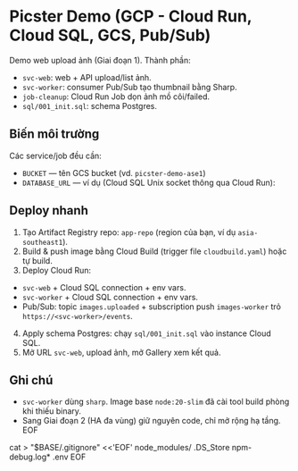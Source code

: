 # Picster Demo (GCP - Cloud Run, Cloud SQL, GCS, Pub/Sub)

Demo web upload ảnh (Giai đoạn 1). Thành phần:
- `svc-web`: web + API upload/list ảnh.
- `svc-worker`: consumer Pub/Sub tạo thumbnail bằng Sharp.
- `job-cleanup`: Cloud Run Job dọn ảnh mồ côi/failed.
- `sql/001_init.sql`: schema Postgres.

## Biến môi trường
Các service/job đều cần:
- `BUCKET` — tên GCS bucket (vd. `picster-demo-ase1`)
- `DATABASE_URL` — ví dụ (Cloud SQL Unix socket thông qua Cloud Run):


## Deploy nhanh
1. Tạo Artifact Registry repo: `app-repo` (region của bạn, ví dụ `asia-southeast1`).
2. Build & push image bằng Cloud Build (trigger file `cloudbuild.yaml`) hoặc tự build.
3. Deploy Cloud Run:
 - `svc-web` + Cloud SQL connection + env vars.
 - `svc-worker` + Cloud SQL connection + env vars.
 - Pub/Sub: topic `images.uploaded` + subscription push `images-worker` trỏ `https://<svc-worker>/events`.
4. Apply schema Postgres: chạy `sql/001_init.sql` vào instance Cloud SQL.
5. Mở URL `svc-web`, upload ảnh, mở Gallery xem kết quả.

## Ghi chú
- `svc-worker` dùng `sharp`. Image base `node:20-slim` đã cài tool build phòng khi thiếu binary.
- Sang Giai đoạn 2 (HA đa vùng) giữ nguyên code, chỉ mở rộng hạ tầng.
EOF

cat > "$BASE/.gitignore" <<'EOF'
node_modules/
.DS_Store
npm-debug.log*
.env
EOF


